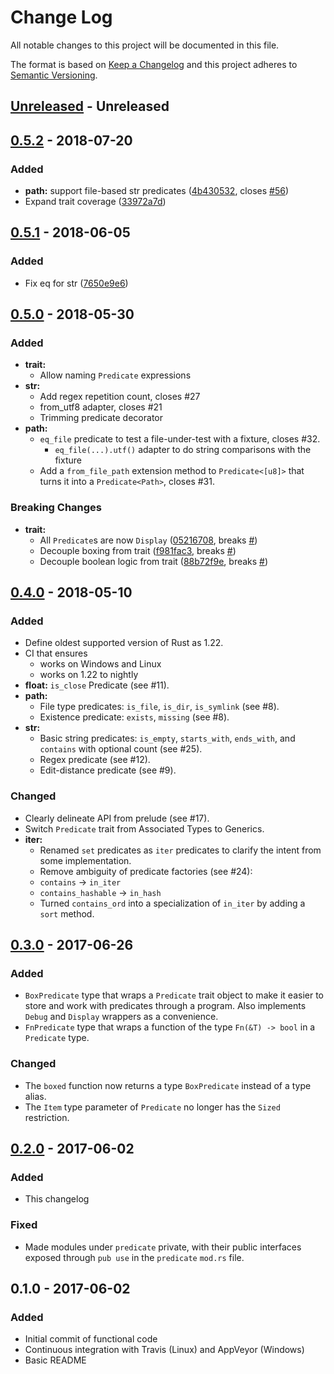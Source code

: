 # Change Log
All notable changes to this project will be documented in this file.

The format is based on [Keep a Changelog](http://keepachangelog.com/)
and this project adheres to [Semantic Versioning](http://semver.org/).

## [Unreleased] - Unreleased

## [0.5.2] - 2018-07-20
### Added
* **path:**  support file-based str predicates ([4b430532](https://github.com/assert-rs/predicates-rs/commit/4b430532f7cd660bd813863871ede6f108e7be67), closes [#56](https://github.com/assert-rs/predicates-rs/issues/56))
*   Expand trait coverage ([33972a7d](https://github.com/assert-rs/predicates-rs/commit/33972a7d0c92eb7f7c7e95af4bb35bea0ac810ab))

## [0.5.1] - 2018-06-05
### Added
*   Fix eq for str ([7650e9e6](https://github.com/assert-rs/predicates-rs/commit/7650e9e6d43f2ddd047ad8defa0c724b31ebd1c4))

## [0.5.0] - 2018-05-30
### Added
* **trait:**
  *  Allow naming `Predicate` expressions
* **str:**
  *  Add regex repetition count, closes #27
  *  from_utf8 adapter, closes #21
  *  Trimming predicate decorator
* **path:**
  * `eq_file` predicate to test a file-under-test with a fixture, closes #32.
    * `eq_file(...).utf()` adapter to do string comparisons with the fixture
  * Add a `from_file_path` extension method to `Predicate<[u8]>` that turns it into a `Predicate<Path>`, closes #31.

### Breaking Changes
* **trait:**
  *  All `Predicate`s are now `Display` ([05216708](https://github.com/assert-rs/predicates-rs/commit/05216708359544f2c5f3a256f50c012f521c39a6), breaks [#](https://github.com/assert-rs/predicates-rs/issues/))
  *  Decouple boxing from trait ([f981fac3](https://github.com/assert-rs/predicates-rs/commit/f981fac39271746162365f3c577cffac730e1d97), breaks [#](https://github.com/assert-rs/predicates-rs/issues/))
  *  Decouple boolean logic from trait ([88b72f9e](https://github.com/assert-rs/predicates-rs/commit/88b72f9ef58a86f2af68c0510d99326f5e644f76), breaks [#](https://github.com/assert-rs/predicates-rs/issues/))

## [0.4.0] - 2018-05-10
### Added
* Define oldest supported version of Rust as 1.22.
* CI that ensures
  * works on Windows and Linux
  * works on 1.22 to nightly
* **float:** `is_close` Predicate (see #11).
* **path:**
  *  File type predicates: `is_file`, `is_dir`, `is_symlink` (see #8).
  *  Existence predicate: `exists`, `missing` (see #8).
* **str:**
  *  Basic string predicates: `is_empty`, `starts_with`, `ends_with`, and `contains` with optional count (see #25).
  *  Regex predicate (see #12).
  *  Edit-distance predicate (see #9).

### Changed
* Clearly delineate API from prelude (see #17).
* Switch `Predicate` trait from Associated Types to Generics.
* **iter:**
  *  Renamed `set` predicates as `iter` predicates to clarify the intent from some implementation.
  *  Remove ambiguity of predicate factories (see #24):
    * `contains` -> `in_iter`
    * `contains_hashable` -> `in_hash`
  * Turned `contains_ord` into a specialization of `in_iter` by adding a `sort` method.

## [0.3.0] - 2017-06-26
### Added
- `BoxPredicate` type that wraps a `Predicate` trait object to make it easier
  to store and work with predicates through a program. Also implements `Debug`
  and `Display` wrappers as a convenience.
- `FnPredicate` type that wraps a function of the type `Fn(&T) -> bool` in a
  `Predicate` type.

### Changed
- The `boxed` function now returns a type `BoxPredicate` instead of a type
  alias.
- The `Item` type parameter of `Predicate` no longer has the `Sized`
  restriction.

## [0.2.0] - 2017-06-02
### Added
- This changelog

### Fixed
- Made modules under `predicate` private, with their public interfaces exposed
  through `pub use` in the `predicate` `mod.rs` file.

## 0.1.0 - 2017-06-02
### Added
- Initial commit of functional code
- Continuous integration with Travis (Linux) and AppVeyor (Windows)
- Basic README

[Unreleased]: https://github.com/assert-rs/predicates-rs/compare/v0.5.2...HEAD
[0.5.2]: https://github.com/assert-rs/predicates-rs/compare/v0.5.1...v0.5.2
[0.5.1]: https://github.com/assert-rs/predicates-rs/compare/v0.5.0...v0.5.1
[0.5.0]: https://github.com/assert-rs/predicates-rs/compare/v0.4.0...v0.5.0
[0.4.0]: https://github.com/assert-rs/predicates-rs/compare/v0.3.0...v0.4.0
[0.3.0]: https://github.com/assert-rs/predicates-rs/compare/v0.2.0...v0.3.0
[0.2.0]: https://github.com/assert-rs/predicates-rs/compare/v0.1.0...v0.2.0
